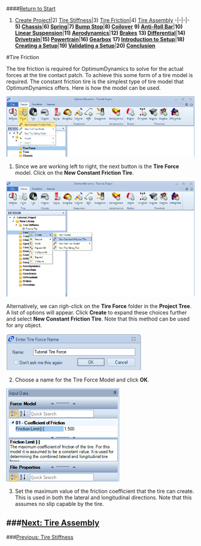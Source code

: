 ####[Return to Start](1_Tutorial_1.md)

1) [Create Project](2_Create_Project.md)|2) [Tire Stiffness](3_Tire_Stiffness.md)|3) [Tire Friction](4_Tire_Friction.md)|4) [Tire Assembly](5_TireAssy.md)
-|-|-|-
__5) [Chassis](6_Chassis.md)__|__6) [Spring](7_Spring.md)__|__7) [Bump Stop](8_BumpStop.md)__|__8) [Coilover](9_Coilover.md)__
__9) [Anti-Roll Bar](10_ARB.md)__|__10) [Linear Suspension](11_LinearSus.md)__|__11) [Aerodynamics](12_Aero.md)__|__12) [Brakes](13_Brakes.md)__
__13) [Differential](14_Diff.md)__|__14) [Drivetrain](15_DT.md)__|__15) [Powertrain](16_Powertrain.md)__|__16) [Gearbox](17_Gearbox.md)__
__17) [Introduction to Setup](18_Setupintro.md)__|__18) [Creating a Setup](19_Setup.md)__|__19) [Validating a Setup](20_ValidateSetup.md)__|__20) [Conclusion](21_Conclusion.md)__

#Tire Friction

The tire friction is required for OptimumDynamics to solve for the actual forces at the tire contact patch.  To achieve this some form of a tire model is required.  The constant friction tire is the simplest type of tire model that OptimumDynamics offers.  Here is how the model can be used.

![Tire Force Button](../img/tire_force_button.png)

1) Since we are working left to right, the next button is the __Tire Force__ model. Click on the __New Constant Friction Tire__.

![Tire Force Right Click](../img/tire_force_right.png)

Alternatively, we can righ-click on the __Tire Force__ folder in the __Project Tree__.  A list of options will appear.  Click __Create__ to expand these choices further and select __New Constant Friction Tire__.  Note that this method can be used for any object.

![Tire Force Name](../img/tire_force_name.png)

2) Choose a name for the Tire Force Model and click __OK__.

![Tire Friction Coefficient](../img/Tire_friction_value.png)

3) Set the maximum value of the friction coefficient that the tire can create.  This is used in both the lateral and longitudinal directions.  Note that this assumes no slip capable by the tire.

###[Next: Tire Assembly](5_TireAssy.md)
--------------------------------------------------------
###[Previous: Tire Stiffness](3_Tire_Stiffness.md)